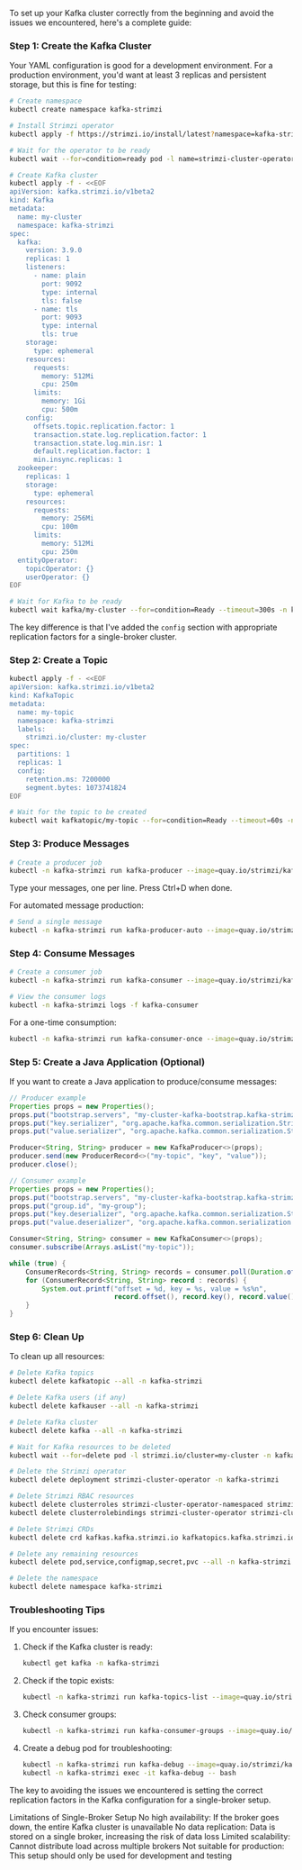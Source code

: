 To set up your Kafka cluster correctly from the beginning and avoid the issues we encountered, here's a complete guide:

### Step 1: Create the Kafka Cluster

Your YAML configuration is good for a development environment. For a production environment, you'd want at least 3 replicas and persistent storage, but this is fine for testing:

```bash
# Create namespace
kubectl create namespace kafka-strimzi

# Install Strimzi operator
kubectl apply -f https://strimzi.io/install/latest?namespace=kafka-strimzi -n kafka-strimzi

# Wait for the operator to be ready
kubectl wait --for=condition=ready pod -l name=strimzi-cluster-operator -n kafka-strimzi --timeout=300s

# Create Kafka cluster
kubectl apply -f - <<EOF
apiVersion: kafka.strimzi.io/v1beta2
kind: Kafka
metadata:
  name: my-cluster
  namespace: kafka-strimzi
spec:
  kafka:
    version: 3.9.0
    replicas: 1
    listeners:
      - name: plain
        port: 9092
        type: internal
        tls: false
      - name: tls
        port: 9093
        type: internal
        tls: true
    storage:
      type: ephemeral
    resources:
      requests:
        memory: 512Mi
        cpu: 250m
      limits:
        memory: 1Gi
        cpu: 500m
    config:
      offsets.topic.replication.factor: 1
      transaction.state.log.replication.factor: 1
      transaction.state.log.min.isr: 1
      default.replication.factor: 1
      min.insync.replicas: 1
  zookeeper:
    replicas: 1
    storage:
      type: ephemeral
    resources:
      requests:
        memory: 256Mi
        cpu: 100m
      limits:
        memory: 512Mi
        cpu: 250m
  entityOperator:
    topicOperator: {}
    userOperator: {}
EOF

# Wait for Kafka to be ready
kubectl wait kafka/my-cluster --for=condition=Ready --timeout=300s -n kafka-strimzi
```

The key difference is that I've added the `config` section with appropriate replication factors for a single-broker cluster.

### Step 2: Create a Topic

```bash
kubectl apply -f - <<EOF
apiVersion: kafka.strimzi.io/v1beta2
kind: KafkaTopic
metadata:
  name: my-topic
  namespace: kafka-strimzi
  labels:
    strimzi.io/cluster: my-cluster
spec:
  partitions: 1
  replicas: 1
  config:
    retention.ms: 7200000
    segment.bytes: 1073741824
EOF

# Wait for the topic to be created
kubectl wait kafkatopic/my-topic --for=condition=Ready --timeout=60s -n kafka-strimzi
```

### Step 3: Produce Messages

```bash
# Create a producer job
kubectl -n kafka-strimzi run kafka-producer --image=quay.io/strimzi/kafka:latest-kafka-3.9.0 --restart=Never -it -- bin/kafka-console-producer.sh --bootstrap-server my-cluster-kafka-bootstrap:9092 --topic my-topic
```

Type your messages, one per line. Press Ctrl+D when done.

For automated message production:

```bash
# Send a single message
kubectl -n kafka-strimzi run kafka-producer-auto --image=quay.io/strimzi/kafka:latest-kafka-3.9.0 --restart=Never --rm -it -- bash -c 'echo "Automated message $(date)" | bin/kafka-console-producer.sh --bootstrap-server my-cluster-kafka-bootstrap:9092 --topic my-topic'
```

### Step 4: Consume Messages

```bash
# Create a consumer job
kubectl -n kafka-strimzi run kafka-consumer --image=quay.io/strimzi/kafka:latest-kafka-3.9.0 --restart=Never -- bin/kafka-console-consumer.sh --bootstrap-server my-cluster-kafka-bootstrap:9092 --topic my-topic --from-beginning

# View the consumer logs
kubectl -n kafka-strimzi logs -f kafka-consumer
```

For a one-time consumption:

```bash
kubectl -n kafka-strimzi run kafka-consumer-once --image=quay.io/strimzi/kafka:latest-kafka-3.9.0 --restart=Never --rm -it -- bin/kafka-console-consumer.sh --bootstrap-server my-cluster-kafka-bootstrap:9092 --topic my-topic --from-beginning --max-messages 10
```

### Step 5: Create a Java Application (Optional)

If you want to create a Java application to produce/consume messages:

```java
// Producer example
Properties props = new Properties();
props.put("bootstrap.servers", "my-cluster-kafka-bootstrap.kafka-strimzi.svc:9092");
props.put("key.serializer", "org.apache.kafka.common.serialization.StringSerializer");
props.put("value.serializer", "org.apache.kafka.common.serialization.StringSerializer");

Producer<String, String> producer = new KafkaProducer<>(props);
producer.send(new ProducerRecord<>("my-topic", "key", "value"));
producer.close();

// Consumer example
Properties props = new Properties();
props.put("bootstrap.servers", "my-cluster-kafka-bootstrap.kafka-strimzi.svc:9092");
props.put("group.id", "my-group");
props.put("key.deserializer", "org.apache.kafka.common.serialization.StringDeserializer");
props.put("value.deserializer", "org.apache.kafka.common.serialization.StringDeserializer");

Consumer<String, String> consumer = new KafkaConsumer<>(props);
consumer.subscribe(Arrays.asList("my-topic"));

while (true) {
    ConsumerRecords<String, String> records = consumer.poll(Duration.ofMillis(100));
    for (ConsumerRecord<String, String> record : records) {
        System.out.printf("offset = %d, key = %s, value = %s%n",
                          record.offset(), record.key(), record.value());
    }
}
```

### Step 6: Clean Up

To clean up all resources:

```bash
# Delete Kafka topics
kubectl delete kafkatopic --all -n kafka-strimzi

# Delete Kafka users (if any)
kubectl delete kafkauser --all -n kafka-strimzi

# Delete Kafka cluster
kubectl delete kafka --all -n kafka-strimzi

# Wait for Kafka resources to be deleted
kubectl wait --for=delete pod -l strimzi.io/cluster=my-cluster -n kafka-strimzi --timeout=300s

# Delete the Strimzi operator
kubectl delete deployment strimzi-cluster-operator -n kafka-strimzi

# Delete Strimzi RBAC resources
kubectl delete clusterroles strimzi-cluster-operator-namespaced strimzi-cluster-operator-global strimzi-kafka-broker strimzi-entity-operator -n kafka-strimzi --ignore-not-found
kubectl delete clusterrolebindings strimzi-cluster-operator strimzi-cluster-operator-kafka-broker-delegation strimzi-cluster-operator-entity-operator-delegation -n kafka-strimzi --ignore-not-found

# Delete Strimzi CRDs
kubectl delete crd kafkas.kafka.strimzi.io kafkatopics.kafka.strimzi.io kafkausers.kafka.strimzi.io kafkaconnects.kafka.strimzi.io kafkamirrormakers.kafka.strimzi.io kafkabridges.kafka.strimzi.io kafkaconnectors.kafka.strimzi.io kafkamirrormaker2s.kafka.strimzi.io kafkarebalances.kafka.strimzi.io kafkanodepools.kafka.strimzi.io strimzipodsets.core.strimzi.io --ignore-not-found

# Delete any remaining resources
kubectl delete pod,service,configmap,secret,pvc --all -n kafka-strimzi

# Delete the namespace
kubectl delete namespace kafka-strimzi
```



### Troubleshooting Tips

If you encounter issues:

1. Check if the Kafka cluster is ready:
   ```bash
   kubectl get kafka -n kafka-strimzi
   ```

2. Check if the topic exists:
   ```bash
   kubectl -n kafka-strimzi run kafka-topics-list --image=quay.io/strimzi/kafka:latest-kafka-3.9.0 --restart=Never --rm -it -- bin/kafka-topics.sh --bootstrap-server my-cluster-kafka-bootstrap:9092 --list
   ```

3. Check consumer groups:
   ```bash
   kubectl -n kafka-strimzi run kafka-consumer-groups --image=quay.io/strimzi/kafka:latest-kafka-3.9.0 --restart=Never --rm -it -- bin/kafka-consumer-groups.sh --bootstrap-server my-cluster-kafka-bootstrap:9092 --list
   ```

4. Create a debug pod for troubleshooting:
   ```bash
   kubectl -n kafka-strimzi run kafka-debug --image=quay.io/strimzi/kafka:latest-kafka-3.9.0 --restart=Never -- sleep 3600
   kubectl -n kafka-strimzi exec -it kafka-debug -- bash
   ```

The key to avoiding the issues we encountered is setting the correct replication factors in the Kafka configuration for a single-broker setup.

Limitations of Single-Broker Setup
No high availability: If the broker goes down, the entire Kafka cluster is unavailable
No data replication: Data is stored on a single broker, increasing the risk of data loss
Limited scalability: Cannot distribute load across multiple brokers
Not suitable for production: This setup should only be used for development and testing